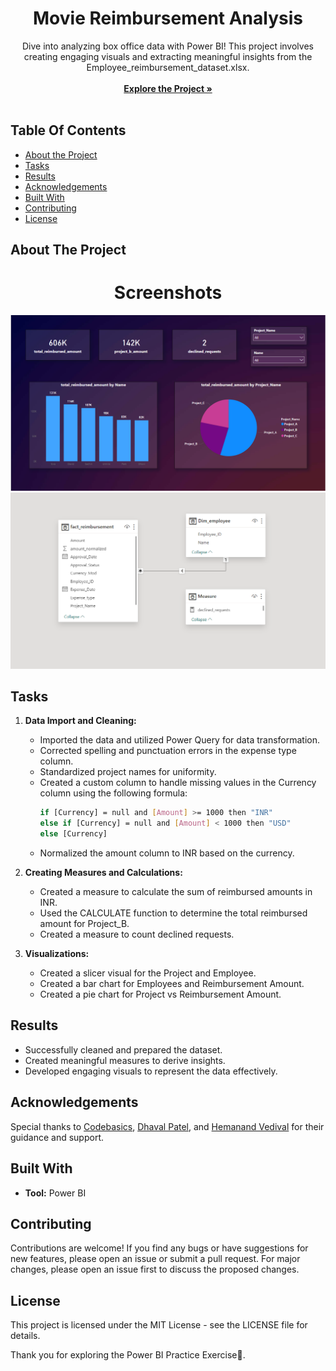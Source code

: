 <p align="center">
  <h1 align="center">Movie Reimbursement Analysis</h1>

  <p align="center">
    Dive into analyzing box office data with Power BI! This project involves creating engaging visuals and extracting meaningful insights from the Employee_reimbursement_dataset.xlsx.
    <br/>
    <br/>
    <a href="https://github.com/Namratapatel9027/Movie-Reimbursement-Analysis"><strong>Explore the Project »</strong></a>
    <br/>
    <br/>
  </p>
</p>

## Table Of Contents

* [About the Project](#about-the-project)
* [Tasks](#tasks)
* [Results](#results)
* [Acknowledgements](#acknowledgements)
* [Built With](#built-with)
* [Contributing](#contributing)
* [License](#license)

## About The Project

<h1 align="center">Screenshots</h1>

<!-- Add screenshots of your Power BI visuals -->
![Screen Shot](MID1.png)
<br>
![Screen Shot](MID2.png)
## Tasks

1. **Data Import and Cleaning:**
   - Imported the data and utilized Power Query for data transformation.
   - Corrected spelling and punctuation errors in the expense type column.
   - Standardized project names for uniformity.
   - Created a custom column to handle missing values in the Currency column using the following formula:
     ```sh
     if [Currency] = null and [Amount] >= 1000 then "INR" 
     else if [Currency] = null and [Amount] < 1000 then "USD" 
     else [Currency]
     ```
   - Normalized the amount column to INR based on the currency.

2. **Creating Measures and Calculations:**
   - Created a measure to calculate the sum of reimbursed amounts in INR.
   - Used the CALCULATE function to determine the total reimbursed amount for Project_B.
   - Created a measure to count declined requests.

3. **Visualizations:**
   - Created a slicer visual for the Project and Employee.
   - Created a bar chart for Employees and Reimbursement Amount.
   - Created a pie chart for Project vs Reimbursement Amount.

## Results

- Successfully cleaned and prepared the dataset.
- Created meaningful measures to derive insights.
- Developed engaging visuals to represent the data effectively.

## Acknowledgements

Special thanks to [Codebasics](https://www.linkedin.com/company/codebasics), [Dhaval Patel](https://www.linkedin.com/in/dhavalcodebasics/), and [Hemanand Vedival](https://www.linkedin.com/in/hemanandvedival/) for their guidance and support.

## Built With

- **Tool:** Power BI

## Contributing

Contributions are welcome! If you find any bugs or have suggestions for new features, please open an issue or submit a pull request. For major changes, please open an issue first to discuss the proposed changes.

## License

This project is licensed under the MIT License - see the LICENSE file for details.

Thank you for exploring the Power BI Practice Exercise🚀.
